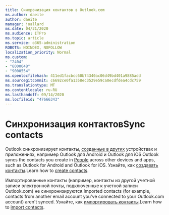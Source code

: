 ```yaml
---
title: Синхронизация контактов в Outlook.com
ms.author: daeite
author: daeite
manager: joallard
ms.date: 04/21/2020
ms.audience: ITPro
ms.topic: article
ms.service: o365-administration
ROBOTS: NOINDEX, NOFOLLOW
localization_priority: Normal
ms.custom:
- "2404"
- "8000048"
- "9000554"
ms.openlocfilehash: 411ed1facbcc60b74340ac06d49bd401a9885add
ms.sourcegitcommit: c6692ce0fa1358ec3529e59ca0ecdfdea4cdc759
ms.translationtype: MT
ms.contentlocale: ru-RU
ms.lasthandoff: 09/14/2020
ms.locfileid: "47666343"
---
```

# <a name="sync-contacts"></a><span data-ttu-id="5f5dd-102">Синхронизация контактов</span><span class="sxs-lookup"><span data-stu-id="5f5dd-102">Sync contacts</span></span>

<span data-ttu-id="5f5dd-103">Outlook синхронизирует контакты, [созданные в других](https://outlook.live.com/people/) устройствах и приложениях, например Outlook для Android и Outlook для iOS.</span><span class="sxs-lookup"><span data-stu-id="5f5dd-103">Outlook syncs the contacts you create in [People](https://outlook.live.com/people/) across other devices and apps, such as Outlook for Android and Outlook for iOS.</span></span> <span data-ttu-id="5f5dd-104">Узнайте, как [создавать контакты](https://support.office.com/article/5b909158-036e-4820-92f7-2a27f57b9f01).</span><span class="sxs-lookup"><span data-stu-id="5f5dd-104">Learn how to [create contacts](https://support.office.com/article/5b909158-036e-4820-92f7-2a27f57b9f01).</span></span>

<span data-ttu-id="5f5dd-105">Импортированные контакты (например, контакты из другой учетной записи электронной почты, подключенные к учетной записи Outlook.com) не синхронизируются.</span><span class="sxs-lookup"><span data-stu-id="5f5dd-105">Imported contacts (for example, contacts from another email account you've connected to your Outlook.com account) aren't synced.</span></span> <span data-ttu-id="5f5dd-106">Узнайте, как [импортировать контакты](https://support.office.com/article/285a3b55-8d93-4ac8-93df-43fffd13b2f1).</span><span class="sxs-lookup"><span data-stu-id="5f5dd-106">Learn how to [import contacts](https://support.office.com/article/285a3b55-8d93-4ac8-93df-43fffd13b2f1).</span></span>